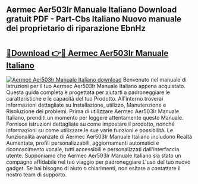 ## Aermec Aer503Ir Manuale Italiano Download gratuit PDF - Part-Cbs Italiano Nuovo manuale del proprietario di riparazione EbnHz

# <h2><a href="http://dfcizx.blite.top/?on=Aermec+Aer503Ir+Manuale+Italiano">🔗Download 👉🔴 Aermec Aer503Ir Manuale Italiano</a></h2>

[![Aermec Aer503Ir Manuale Italiano download](https://i.imgur.com/lujVjoI.png)](http://dfcizx.blite.top/?on=Aermec+Aer503Ir+Manuale+Italiano)
Benvenuto nel manuale di Istruzioni per il tuo Aermec Aer503Ir Manuale Italiano appena acquistato. Questa guida completa è progettata per aiutarti a padroneggiare le caratteristiche e le capacità del tuo Prodotto. All'interno troverai informazioni dettagliate su Installazione, utilizzo, Manutenzione e Risoluzione dei problemi. Prima di utilizzare Aermec Aer503Ir Manuale Italiano, prenditi un momento per leggere attentamente questo Manuale. Fornisce istruzioni dettagliate su come impostare il prodotto, nonché informazioni su come utilizzare le sue varie funzioni e possibilità. Le funzionalità avanzate di Aermec Aer503Ir Manuale Italiano includono Realtà Aumentata, profili personalizzabili, aggiornamenti automatici e riconoscimento vocale, tutti accessibili e personalizzati dall'interfaccia utente. Supponiamo che Aermec Aer503Ir Manuale Italiano sia stato un compagno affidabile nel tuo viaggio per padroneggiare L'uso del tuo nuovo gadget. Se hai bisogno di aiuto o chiarimenti, non esitare a contattare il nostro team di supporto.
